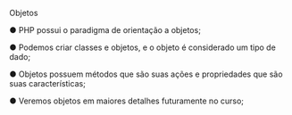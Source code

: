 Objetos

● PHP possui o paradigma de orientação a objetos;

● Podemos criar classes e objetos, e o objeto é considerado um tipo de
dado;

● Objetos possuem métodos que são suas ações e propriedades que são
suas características;

● Veremos objetos em maiores detalhes futuramente no curso;